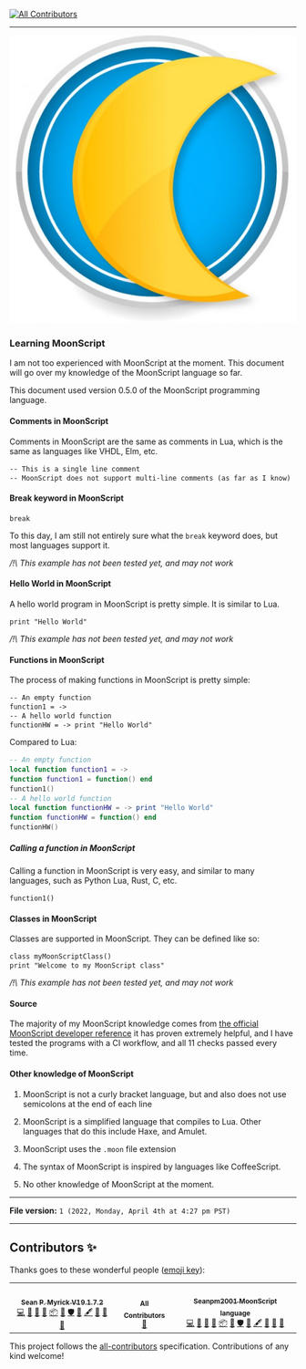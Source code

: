 
<!-- ALL-CONTRIBUTORS-BADGE:START - Do not remove or modify this section -->
[![All Contributors](https://img.shields.io/badge/all_contributors-3-orange.svg?style=flat-square)](#contributors-)
<!-- ALL-CONTRIBUTORS-BADGE:END -->
***

![/MoonScript_PlaceHolderLogo_577px_WHITEBACKGROUND.jpeg](/MoonScript_PlaceHolderLogo_577px_WHITEBACKGROUND.jpeg)

### Learning MoonScript

I am not too experienced with MoonScript at the moment. This document will go over my knowledge of the MoonScript language so far.

This document used version 0.5.0 of the MoonScript programming language.

#### Comments in MoonScript

Comments in MoonScript are the same as comments in Lua, which is the same as languages like VHDL, Elm, etc.

```moonscript
-- This is a single line comment
-- MoonScript does not support multi-line comments (as far as I know)
```

#### Break keyword in MoonScript

```moonscript
break
```

To this day, I am still not entirely sure what the `break` keyword does, but most languages support it.

_/!\ This example has not been tested yet, and may not work_

#### Hello World in MoonScript

A hello world program in MoonScript is pretty simple. It is similar to Lua.

```moonscript
print "Hello World"
```

_/!\ This example has not been tested yet, and may not work_

#### Functions in MoonScript

The process of making functions in MoonScript is pretty simple:

```moonscript 
-- An empty function
function1 = ->
-- A hello world function
functionHW = -> print "Hello World"
```

Compared to Lua:

```lua
-- An empty function
local function function1 = ->
function function1 = function() end
function1()
-- A hello world function
local function functionHW = -> print "Hello World"
function functionHW = function() end
functionHW()
```

##### Calling a function in MoonScript

Calling a function in MoonScript is very easy, and similar to many languages, such as Python Lua, Rust, C, etc.

```moonscript
function1()
```

#### Classes in MoonScript

Classes are supported in MoonScript. They can be defined like so:

```moonscript
class myMoonScriptClass()
print "Welcome to my MoonScript class"
```

_/!\ This example has not been tested yet, and may not work_

#### Source

The majority of my MoonScript knowledge comes from [the official MoonScript developer reference](https://moonscript.org/reference/) it has proven extremely helpful, and I have tested the programs with a CI workflow, and all 11 checks passed every time.

#### Other knowledge of MoonScript

1. MoonScript is not a curly bracket language, but and also does not use semicolons at the end of each line

2. MoonScript is a simplified language that compiles to Lua. Other languages that do this include Haxe, and Amulet.

3. MoonScript uses the `.moon` file extension

4. The syntax of MoonScript is inspired by languages like CoffeeScript.

5. No other knowledge of MoonScript at the moment.

***

**File version:** `1 (2022, Monday, April 4th at 4:27 pm PST)`

***

## Contributors ✨

Thanks goes to these wonderful people ([emoji key](https://allcontributors.org/docs/en/emoji-key)):

<!-- ALL-CONTRIBUTORS-LIST:START - Do not remove or modify this section -->
<!-- prettier-ignore-start -->
<!-- markdownlint-disable -->
<table>
  <tr>
    <td align="center"><a href="https://gist.github.com/seanpm2001/7e40a0e13c066a57577d8200b1afc6a3"><img src="https://avatars.githubusercontent.com/u/65933340?v=4?s=100" width="100px;" alt=""/><br /><sub><b>Sean P. Myrick V19.1.7.2</b></sub></a><br /><a href="https://github.com/seanpm2001/Learn-MoonScript/commits?author=seanpm2001" title="Code">💻</a> <a href="https://github.com/seanpm2001/Learn-MoonScript/commits?author=seanpm2001" title="Documentation">📖</a> <a href="#blog-seanpm2001" title="Blogposts">📝</a> <a href="https://github.com/seanpm2001/Learn-MoonScript/issues?q=author%3Aseanpm2001" title="Bug reports">🐛</a> <a href="#platform-seanpm2001" title="Packaging/porting to new platform">📦</a> <a href="#projectManagement-seanpm2001" title="Project Management">📆</a> <a href="#security-seanpm2001" title="Security">🛡️</a> <a href="#data-seanpm2001" title="Data">🔣</a> <a href="#content-seanpm2001" title="Content">🖋</a> <a href="#design-seanpm2001" title="Design">🎨</a> <a href="#maintenance-seanpm2001" title="Maintenance">🚧</a> <a href="#ideas-seanpm2001" title="Ideas, Planning, & Feedback">🤔</a></td>
    <td align="center"><a href="https://allcontributors.org"><img src="https://avatars.githubusercontent.com/u/46410174?v=4?s=100" width="100px;" alt=""/><br /><sub><b>All Contributors</b></sub></a><br /><a href="https://github.com/seanpm2001/Learn-MoonScript/commits?author=all-contributors" title="Documentation">📖</a></td>
    <td align="center"><a href="https://github.com/Seanpm2001-MoonScript-lang"><img src="https://avatars.githubusercontent.com/u/101436469?v=4?s=100" width="100px;" alt=""/><br /><sub><b>Seanpm2001 MoonScript language</b></sub></a><br /><a href="https://github.com/seanpm2001/Learn-MoonScript/commits?author=seanpm2001-MoonScript-lang" title="Code">💻</a> <a href="https://github.com/seanpm2001/Learn-MoonScript/commits?author=seanpm2001-MoonScript-lang" title="Documentation">📖</a> <a href="#blog-seanpm2001-MoonScript-lang" title="Blogposts">📝</a> <a href="https://github.com/seanpm2001/Learn-MoonScript/issues?q=author%3Aseanpm2001-MoonScript-lang" title="Bug reports">🐛</a> <a href="#platform-seanpm2001-MoonScript-lang" title="Packaging/porting to new platform">📦</a> <a href="#projectManagement-seanpm2001-MoonScript-lang" title="Project Management">📆</a> <a href="#security-seanpm2001-MoonScript-lang" title="Security">🛡️</a> <a href="#data-seanpm2001-MoonScript-lang" title="Data">🔣</a> <a href="#content-seanpm2001-MoonScript-lang" title="Content">🖋</a> <a href="#design-seanpm2001-MoonScript-lang" title="Design">🎨</a> <a href="#maintenance-seanpm2001-MoonScript-lang" title="Maintenance">🚧</a> <a href="#ideas-seanpm2001-MoonScript-lang" title="Ideas, Planning, & Feedback">🤔</a></td>
  </tr>
</table>

<!-- markdownlint-restore -->
<!-- prettier-ignore-end -->

<!-- ALL-CONTRIBUTORS-LIST:END -->

This project follows the [all-contributors](https://github.com/all-contributors/all-contributors) specification. Contributions of any kind welcome!